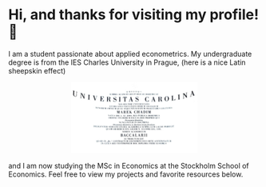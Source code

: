 # Hi, and thanks for visiting my profile! 👋
I am a student passionate about applied econometrics. My undergraduate degree is from the IES Charles University in Prague, (here is a nice Latin sheepskin effect) 
<p align="center">
  <img src="Bc.jpg" alt="Charles University" height="50%" width="50%">
</p>
and I am now studying the MSc in Economics at the Stockholm School of Economics. Feel free to view my projects and favorite resources  below.


 

 






